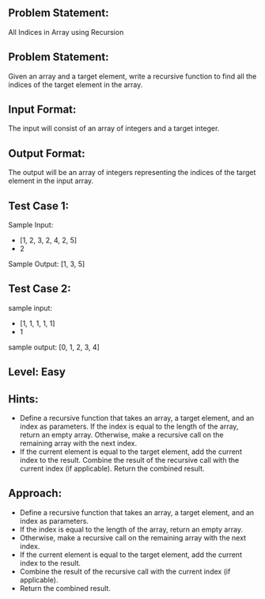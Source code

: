 ## Problem Statement:
All Indices in Array using Recursion


## Problem Statement:
Given an array and a target element, write a recursive function to find all the indices of the target element in the array.


## Input Format:
The input will consist of an array of integers and a target integer.

## Output Format:
The output will be an array of integers representing the indices of the target element in the input array.

## Test Case 1:
Sample Input:
- [1, 2, 3, 2, 4, 2, 5]
- 2

Sample Output:
[1, 3, 5]

## Test Case 2:
sample input: 
- [1, 1, 1, 1, 1]
- 1

sample output:
[0, 1, 2, 3, 4]


## Level: Easy

## Hints:
- Define a recursive function that takes an array, a target element, and an index as parameters.
If the index is equal to the length of the array, return an empty array.
Otherwise, make a recursive call on the remaining array with the next index.
- If the current element is equal to the target element, add the current index to the result.
Combine the result of the recursive call with the current index (if applicable).
Return the combined result.

## Approach:
- Define a recursive function that takes an array, a target element, and an index as parameters.
- If the index is equal to the length of the array, return an empty array.
- Otherwise, make a recursive call on the remaining array with the next index.
- If the current element is equal to the target element, add the current index to the result.
- Combine the result of the recursive call with the current index (if applicable).
- Return the combined result.
